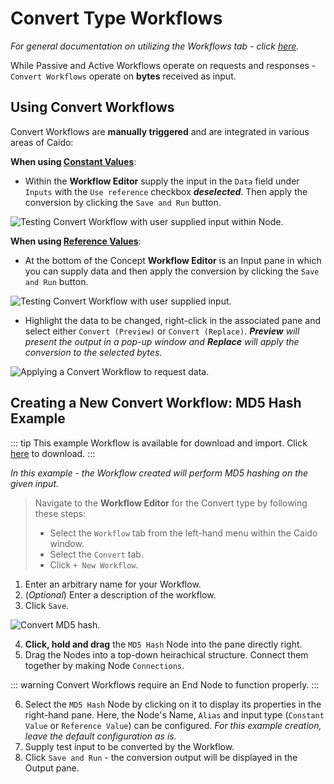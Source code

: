 # Convert Type Workflows

_For general documentation on utilizing the Workflows tab - click [here](../workflows.md)._

While Passive and Active Workflows operate on requests and responses - `Convert Workflows` operate on **bytes** received as input.

## Using Convert Workflows

Convert Workflows are **manually triggered** and are integrated in various areas of Caido:

**When using [Constant Values](/concepts/essentials/nodes.md#1-constant-value-type)**:

- Within the **Workflow Editor** supply the input in the `Data` field under `Inputs` with the `Use reference` checkbox **_deselected_**. Then apply the conversion by clicking the `Save and Run` button.

<img alt="Testing Convert Workflow with user supplied input within Node." src="/_images/constant_value_supplied.png"/>

**When using [Reference Values](/concepts/essentials/nodes.md#2-reference-value-type)**:

- At the bottom of the Concept **Workflow Editor** is an Input pane in which you can supply data and then apply the conversion by clicking the `Save and Run` button.

<img alt="Testing Convert Workflow with user supplied input." src="/_images/reference_value_supplied.png"/>

- Highlight the data to be changed, right-click in the associated pane and select either `Convert (Preview)` or `Convert (Replace)`. _**Preview** will present the output in a pop-up window and **Replace** will apply the conversion to the selected bytes._

<img alt="Applying a Convert Workflow to request data." src="/_images/rightclick_reference_value.png"/>

## Creating a New Convert Workflow: MD5 Hash Example

::: tip
This example Workflow is available for download and import. Click [here](https://github.com/caido/documentation/tree/main/diagrams/data/Base64_Decode_Example.json) to download.
:::

_In this example - the Workflow created will perform MD5 hashing on the given input._

> Navigate to the **Workflow Editor** for the Convert type by following these steps:
>
> - Select the `Workflow` tab from the left-hand menu within the Caido window.
> - Select the `Convert` tab.
> - Click `+ New Workflow`.

1. Enter an arbitrary name for your Workflow.
2. (_Optional_) Enter a description of the workflow.
3. Click `Save`.

<img alt="Convert MD5 hash." src="/_images/md5_hash_example.png"/>

4. **Click, hold and drag** the `MD5 Hash` Node into the pane directly right.
5. Drag the Nodes into a top-down heirachical structure. Connect them together by making Node `Connections`.

::: warning
Convert Workflows require an End Node to function properly.
:::

6. Select the `MD5 Hash` Node by clicking on it to display its properties in the right-hand pane. Here, the Node's Name, `Alias` and input type (`Constant Value` or `Reference Value`) can be configured. _For this example creation, leave the default configuration as is._
7. Supply test input to be converted by the Workflow.
8. Click `Save and Run` - the conversion output will be displayed in the Output pane.
